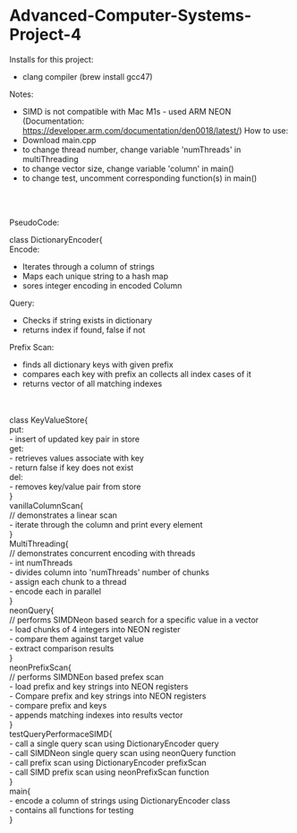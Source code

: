 # Advanced-Computer-Systems-Project-4

Installs for this project:<br />
- clang compiler (brew install gcc47)

Notes:
- SIMD is not compatible with Mac M1s - used ARM NEON (Documentation: https://developer.arm.com/documentation/den0018/latest/)
How to use:
- Download main.cpp
- to change thread number, change variable 'numThreads' in multiThreading
- to change vector size, change variable 'column' in main()
- to change test, uncomment corresponding function(s) in main()
<br />
<br />

PseudoCode:<br />

class DictionaryEncoder{<br />
Encode: <br />
- Iterates through a column of strings <br />
- Maps each unique string to a hash map <br />
- sores integer encoding in encoded Column <br />

Query:<br />
- Checks if string exists in dictionary<br />
- returns index if found, false if not<br />

Prefix Scan:<br />
- finds all dictionary keys with given prefix <br />
- compares each key with prefix an collects all index cases of it<br />
- returns vector of all matching indexes<br />
<br />
<br />
class KeyValueStore{<br />
put:<br />
- insert of updated key pair in store <br />
get: <br />
- retrieves values associate with key<br />
- return false if key does not exist <br />
del:<br />
- removes key/value pair from store <br />
}
<br />
vanillaColumnScan{ <br />
// demonstrates a linear scan <br />
- iterate through the column and print every element <br />
}
<br />
MultiThreading{<br />
// demonstrates concurrent encoding with threads<br />
- int numThreads <br />
- divides column into 'numThreads' number of chunks <br />
- assign each chunk to a thread <br />
- encode each in parallel <br />
}
<br />
neonQuery{<br />
// performs SIMDNeon based search for a specific value in a vector <br />
- load chunks of 4 integers into NEON register <br />
- compare them against target value <br />
- extract comparison results <br />
}
<br />
neonPrefixScan{<br />
// performs SIMDNEon based prefex scan<br />
- load prefix and key strings into NEON registers <br />
- Compare prefix and key strings into NEON registers <br />
- compare prefix and keys <br />
- appends matching indexes into results vector <br />
}
<br />
testQueryPerformaceSIMD{<br />
- call a single query scan using DictionaryEncoder query <br />
- call SIMDNeon single query scan using neonQuery function <br />
- call prefix scan using DictionaryEncoder prefixScan <br />
- call SIMD prefix scan using neonPrefixScan function <br />
}
<br />
main{<br />
- encode a column of strings using DictionaryEncoder class <br />
- contains all functions for testing <br />
}
